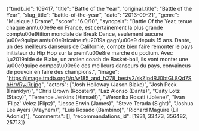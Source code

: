 {"tmdb_id": 109417, "title": "Battle of the Year", "original_title": "Battle of the Year", "slug_title": "battle-of-the-year", "date": "2013-09-21", "genre": "Musique / Drame", "score": "6.0/10", "synopsis": "Battle Of the Year, tenue chaque ann\u00e9e en France, est certainement la plus grande comp\u00e9tition mondiale de Break Dance, seulement aucune \u00e9quipe am\u00e9ricaine n\u2019a gagn\u00e9 depuis 15 ans. Dante, un des meilleurs danseurs de Californie, compte bien faire remonter le pays initiateur du Hip Hop sur la premi\u00e8re marche du podium. Avec l\u2019aide de Blake, un ancien coach de Basket-ball, ils vont monter une \u00e9quipe compos\u00e9e des meilleurs danseurs du pays, convaincus de pouvoir en faire des champions.", "image": "https://image.tmdb.org/t/p/w185_and_h278_bestv2/skZipdRJ0btGL8Qd7SbHrVRyJ7r.jpg", "actors": ["Josh Holloway (Jason Blake)", "Josh Peck (Franklyn)", "Chris Brown (Rooster)", "Laz Alonso (Dante)", "Caity Lotz (Stacy)", "Terrence Jenkins (Himself)", "Weronika Rosati (Jolene)", "Ivan 'Flipz' Velez (Flipz)", "Jesse Erwin (James)", "Steve Terada (Sight)", "Joshua Lee Ayers (Mayhem)", "Luis Rosado (Bambino)", "Richard Maguire (Lil Adonis)"], "comments": [], "recommandations_id": [1931, 33473, 356482, 25713]}